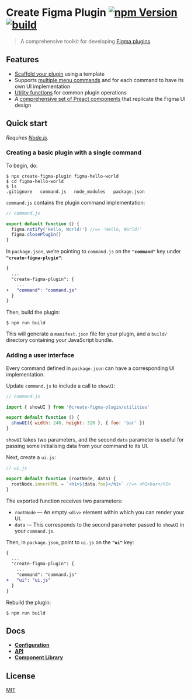 # Create Figma Plugin [![npm Version](https://img.shields.io/npm/v/create-figma-plugin?cacheSeconds=1800)](https://www.npmjs.com/package/create-figma-plugin) [![build](https://github.com/yuanqing/create-figma-plugin/workflows/build/badge.svg)](https://github.com/yuanqing/create-figma-plugin/actions?query=workflow%3Abuild)

> A comprehensive toolkit for developing [Figma plugins](https://www.figma.com/plugin-docs/)

## Features

- [Scaffold your plugin](#quick-start) using a template
- Supports [multiple menu commands](docs/configuration.md#readme) and for each command to have its own UI implementation
- [Utility functions](docs/api.md#readme) for common plugin operations
- A [comprehensive set of Preact components](https://yuanqing.github.io/create-figma-plugin/) that replicate the Figma UI design

## Quick start

*Requires [Node.js](https://nodejs.org/).*

### Creating a basic plugin with a single command

To begin, do:

```
$ npx create-figma-plugin figma-hello-world
$ cd figma-hello-world
$ ls
.gitignore   command.js   node_modules   package.json
```

`command.js` contains the plugin command implementation:

```js
// command.js

export default function () {
  figma.notify('Hello, World!') //=> 'Hello, World!'
  figma.closePlugin()
}
```

In `package.json`, we’re pointing to `command.js` on the **`"command"`** key under **`"create-figma-plugin"`**:

```diff
{
  ...
  "create-figma-plugin": {
    ...
+   "command": "command.js"
  }
}
```

Then, build the plugin:

```
$ npm run build
```

This will generate a `manifest.json` file for your plugin, and a `build/` directory containing your JavaScript bundle.

### Adding a user interface

Every command defined in `package.json` can have a corresponding UI implementation.

Update `command.js` to include a call to `showUI`:

```js
// command.js

import { showUI } from '@create-figma-plugin/utilities'

export default function () {
  showUI({ width: 240, height: 320 }, { foo: 'bar' })
}
```

`showUI` takes two parameters, and the second `data` parameter is useful for passing some initialising data from your command to its UI.

Next, create a `ui.js`:

```js
// ui.js

export default function (rootNode, data) {
  rootNode.innerHTML = `<h1>${data.foo}</h1>` //=> <h1>bar</h1>
}
```

The exported function receives two parameters:

- `rootNode` — An empty `<div>` element within which you can render your UI.
- `data` — This corresponds to the second parameter passed to `showUI` in your `command.js`.

Then, in `package.json`, point to `ui.js` on the **`"ui"`** key:

```diff
{
  ...
  "create-figma-plugin": {
    ...
    "command": "command.js"
+   "ui": "ui.js"
  }
}
```

Rebuild the plugin:

```
$ npm run build
```

## Docs

- [**Configuration**](docs/configuration.md#readme)
- [**API**](docs/api.md#readme)
- [**Component Library**](https://yuanqing.github.io/create-figma-plugin/)

## License

[MIT](LICENSE.md)
